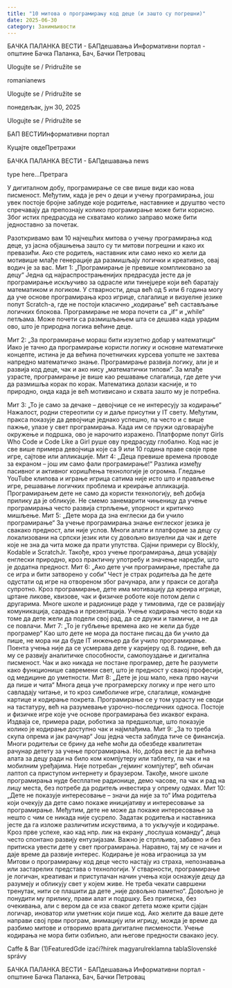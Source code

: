 ```yaml
---
title: "10 митова о програмирању код деце (и зашто су погрешни)"
date: 2025-06-30
category: Занимљивости
---
```


БАЧКА ПАЛАНКА ВЕСТИ - БАПдешавања Информативни портал - општине Бачка Паланка, Бач, Бачки Петровац

Ulogujte se / Pridružite se

romanianews

Ulogujte se / Pridružite se

понедељак, јун 30, 2025

Ulogujte se / Pridružite se

БАП ВЕСТИИнформативни портал

Куцајте овдеПретражи

БАЧКА ПАЛАНКА ВЕСТИ - БАПдешавања news

type here...Претрага

У дигиталном добу, програмирање се све више види као нова писменост. Међутим, када је реч о деци и учењу програмирања, још увек постоје бројне заблуде које родитеље, наставнике и друштво често спречавају да препознају колико програмирање може бити корисно. Због истих предрасуда не схватамо колико заправо може бити једноставно за почетак.

Разоткривамо вам 10 најчешћих митова о учењу програмирања код деце, уз јасна објашњења зашто су ти митови погрешни и како их превазићи. Ако сте родитељ, наставник или само неко ко жели да мотивише млађе генерације да размишљају логички и креативно, овај водич је за вас.
Мит 1: „Програмирање је превише компликовано за децу“
Једна од најраспрострањенијих предрасуда јесте да је програмирање искључиво за одрасле или тинејџере који већ баратају математиком и логиком. У стварности, деца већ од 5 или 6 година могу да уче основе програмирања кроз игрице, слагалице и визуелне језике попут Scratch-а, где не постоји класично „кодирање“ већ састављање логичких блокова.
Програмирање не мора почети са „if“ и „while“ петљама. Може почети са размишљањем шта се дешава када урадим ово, што је природна логика већине деце.


Мит 2: „За програмирање мораш бити изузетно добар у математици“
Иако је тачно да програмирање користи логику и основне математичке концепте, истина је да већина почетничких курсева уопште не захтева напредно математичко знање. Програмирање развија логику, али је и развија код деце, чак и ако нису „математички типови“.
За млађе узрасте, програмирање је више као решавање слагалица, где дете учи да размишља корак по корак. Математика долази касније, и то природно, онда када је већ мотивисано и схвата зашто му је потребна.


Мит 3: „То је само за дечаке – девојчице се не интересују за кодирање“
Нажалост, родни стереотипи су и даље присутни у IT свету. Међутим, пракса показује да девојчице једнако успешно, па често и с више пажње, улазе у свет програмирања. Када им се пружи одговарајуће окружење и подршка, ово је нарочито изражено.
Платформе попут Girls Who Code и Code Like a Girl руше ову предрасуду глобално. Код нас је све више примера девојчица које са 9 или 10 година праве своје прве игре, сајтове или апликације.
Мит 4: „Деца превише времена проводе за екраном – још им само фали програмирање!“
Разлика између пасивног и активног коришћења технологије је огромна. Гледање YouTube клипова и играње игрица сатима није исто што и прављење игре, решавање логичких проблема и креирање апликација.
Програмирањем дете не само да користи технологију, већ добија прилику да је обликује. Не смемо занемарити чињеницу да учење програмирања често развија стрпљење, упорност и критичко мишљење.
Мит 5: „Дете мора да зна енглески да би учило програмирање“
За учење програмирања знање енглеског језика је свакако предност, али није услов. Многи алати и платформе за децу су локализовани на српски језик или су довољно визуелни да чак и дете које не зна да чита може да прати упутства. Сјајни примери су Blockly, Kodable и ScratchJr.
Такође, кроз учење програмирања, деца усвајају енглески природно, кроз практичну употребу и значење наредби, што је додатна предност.
Мит 6: „Ако дете учи програмирање, престаће да се игра и бити затворено у соби“
Чест је страх родитеља да ће дете одустати од игре на отвореном због рачунара, али у пракси се догађа супротно. Кроз програмирање, дете има мотивацију да креира игрице, цртане ликове, квизове, чак и физичке роботе које потом дели с другарима. Многе школе и радионице раде у тимовима, где се развијају комуникација, сарадња и презентација.
Учење кодирања често води ка томе да дете жели да подели свој рад, да се дружи и такмичи, а не да се повлачи.
Мит 7: „То је губљење времена ако не жели да буде програмер“
Као што дете не мора да постане писац да би учило да пише, не мора ни да буде IT инжењер да би учило програмирање. Поента учења није да се усмерава дете у каријеру од 8. године, већ да му се развију аналитичке способности, самопоуздање и дигитална писменост.
Чак и ако никада не постане програмер, дете ће разумети како функционише савремени свет, што је предност у свакој професији, од медицине до уметности.
Мит 8: „Дете је још мало, нека прво научи да пише и чита“
Многа деца уче програмерску логику и пре него што савладају читање, и то кроз симболичке игре, слагалице, командне картице и кодирање покрета. Програмирање се у том узрасту не своди на тастатуру, већ на разумевање узрочно-последичних односа.
Постоје и физичке игре које уче основе програмирања без икаквог екрана. Издваја се, примера ради, роботика за предшколце, што показује колико је кодирање доступно чак и најмлађима.
Мит 9: „За то треба скупа опрема и јак рачунар“
Још једна честа заблуда тиче се финансија. Многи родитељи се брину да неће моћи да обезбеде квалитетан рачунар детету за учење програмирања. Но, добра вест је да већина алата за децу ради на било ком компјутеру или таблету, па чак и на мобилним уређајима. Није потребан „гејминг компјутер“, већ обичан лаптоп са приступом интернету и браузером.
Такође, многе школе програмирања нуде бесплатне радионице, демо часове, па чак и рад на лицу места, без потребе да родитељ инвестира у опрему одмах.
Мит 10: „Дете не показује интересовање – значи да није за то“
Има родитеља који очекују да дете само покаже иницијативу и интересовање за програмирање. Међутим, дете не може да покаже интересовање за нешто с чим се никада није сусрело. Задатак родитеља и наставника јесте да га изложе различитим искуствима, а то укључује и кодирање.
Кроз прве успехе, као кад нпр. лик на екрану „послуша команду“, деца често спонтано развију ентузијазам. Важно је стрпљиво, забавно и без притиска увести дете у свет програмирања. Наравно, тај му се начин и даје време да развије интерес.
Кодирање је нова играоница за ум
Митови о програмирању код деце често настају из страха, непознавања или застарелих представа о технологији. У стварности, програмирање је логичан, креативан и приступачан начин учења који оснажује децу да разумеју и обликују свет у којем живе.
Не треба чекати савршени тренутак, нити се плашити да дете „није довољно паметно“. Довољно је понудити му прилику, прави алат и подршку. Без притиска, без очекивања, али с вером да се иза сваког детета може крити сјајан логичар, иноватор или уметник који пише код.
Ако желите да ваше дете направи свој први програм, анимацију или игрицу, можда је време да разбимо митове и отворимо врата дигиталне писмености. Учење кодирања не мора бити озбиљно, али његове предности свакако јесу.

Caffe & Bar (1)FeaturedGde izaći?hírek magyarulreklamna tablaSlovenské správy

БАЧКА ПАЛАНКА ВЕСТИ - БАПдешавања Информативни портал - општине Бачка Паланка, Бач, Бачки Петровац

